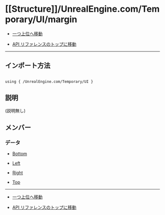 # [[Structure]]/UnrealEngine.com/Temporary/UI/margin

- [一つ上位へ移動](../main.md)

- [API リファレンスのトップに移動](/main.md)

---

## インポート方法

```verse

using { /UnrealEngine.com/Temporary/UI }

```

## 説明

(説明無し)

## メンバー

### データ

- [Bottom](./D_Bottom/main.md)

- [Left](./D_Left/main.md)

- [Right](./D_Right/main.md)

- [Top](./D_Top/main.md)

---

- [一つ上位へ移動](../main.md)

- [API リファレンスのトップに移動](/main.md)

